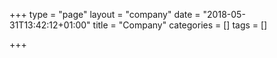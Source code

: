 +++
type = "page"
layout = "company"
date = "2018-05-31T13:42:12+01:00"
title = "Company"
categories = []
tags = []

+++
